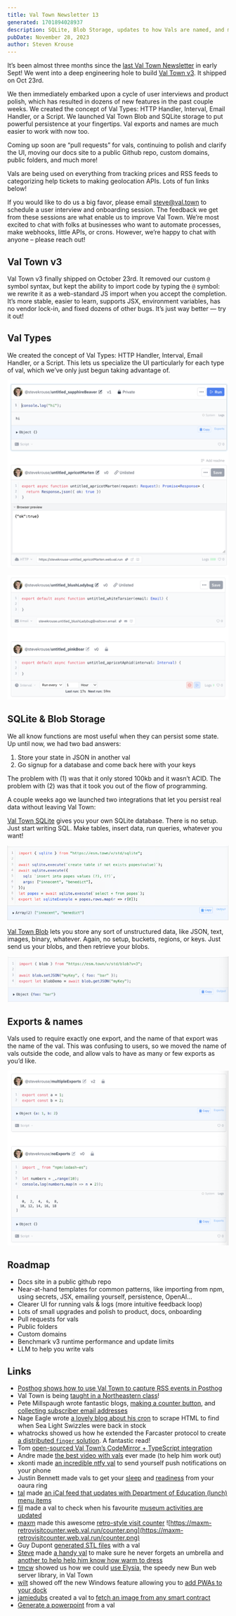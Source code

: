 ```yaml
---
title: Val Town Newsletter 13
generated: 1701894028937
description: SQLite, Blob Storage, updates to how Vals are named, and more
pubDate: November 28, 2023
author: Steven Krouse
---
```


It’s been almost three months since the [last Val Town Newsletter](https://blog.val.town/blog/val-town-newsletter-12) in early Sept! We went into a deep engineering hole to build [Val Town v3](https://blog.val.town/blog/introducing-val-town-v3). It shipped on Oct 23rd.

We then immediately embarked upon a cycle of user interviews and product polish, which has resulted in dozens of new features in the past couple weeks. We created the concept of Val Types: HTTP Handler, Interval, Email Handler, or a Script. We launched Val Town Blob and SQLite storage to put powerful persistence at your fingertips. Val exports and names are much easier to work with now too.

Coming up soon are “pull requests” for vals, continuing to polish and clarify the UI, moving our docs site to a public Github repo, custom domains, public folders, and much more!

Vals are being used on everything from tracking prices and RSS feeds to categorizing help tickets to making geolocation APIs. Lots of fun links below!

If you would like to do us a big favor, please email [steve@val.town](mailto:steve@val.town) to schedule a user interview and onboarding session. The feedback we get from these sessions are what enable us to improve Val Town. We’re most excited to chat with folks at businesses who want to automate processes, make webhooks, little APIs, or crons. However, we’re happy to chat with anyone – please reach out!

## Val Town v3

Val Town v3 finally shipped on October 23rd. It removed our custom `@` symbol syntax, but kept the ability to import code by typing the `@` symbol: we rewrite it as a web-standard JS import when you accept the completion. It’s more stable, easier to learn, supports JSX, environment variables, has no vendor lock-in, and fixed dozens of other bugs. It’s just way better — try it out!

## Val Types

We created the concept of Val Types: HTTP Handler, Interval, Email Handler, or a Script. This lets us specialize the UI particularly for each type of val, which we’ve only just begun taking advantage of.

![Screenshot 2023-11-28 at 10.29.37@2x.png](./val-town-newsletter-13/screenshot_2023-11-28_at_1029372x.png)

![Untitled](./val-town-newsletter-13/untitled.png)

## SQLite & Blob Storage

We all know functions are most useful when they can persist some state. Up until now, we had two bad answers:

1. Store your state in JSON in another val
2. Go signup for a database and come back here with your keys

The problem with (1) was that it only stored 100kb and it wasn’t ACID. The problem with (2) was that it took you out of the flow of programming.

A couple weeks ago we launched two integrations that let you persist real data without leaving Val Town:

[Val Town SQLite](https://www.val.town/v/std/sqlite) gives you your own SQLite database. There is no setup. Just start writing SQL. Make tables, insert data, run queries, whatever you want!

![Untitled](./val-town-newsletter-13/untitled-1.png)

[Val Town Blob](https://www.val.town/v/std/blob) lets you store any sort of unstructured data, like JSON, text, images, binary, whatever. Again, no setup, buckets, regions, or keys. Just send us your blobs, and then retrieve your blobs.

![Screenshot 2023-11-28 at 10.24.52@2x.png](./val-town-newsletter-13/screenshot_2023-11-28_at_1024522x.png)

## Exports & names

Vals used to require exactly one export, and the name of that export was the name of the val. This was confusing to users, so we moved the name of vals outside the code, and allow vals to have as many or few exports as you’d like.

![Screenshot 2023-11-28 at 10.28.07@2x.png](./val-town-newsletter-13/screenshot_2023-11-28_at_1028072x.png)

## Roadmap

- Docs site in a public github repo
- Near-at-hand templates for common patterns, like importing from npm, using secrets, JSX, emailing yourself, persistence, OpenAI…
- Clearer UI for running vals & logs (more intuitive feedback loop)
- Lots of small upgrades and polish to product, docs, onboarding
- Pull requests for vals
- Public folders
- Custom domains
- Benchmark v3 runtime performance and update limits
- LLM to help you write vals

## Links

- [Posthog shows how to use Val Town to capture RSS events in Posthog](https://posthog.com/tutorials/rss-item-capture)
- Val Town is being [taught in a Northeastern class](https://x.com/Neesh774/status/1728788898837323871?s=20)!
- Pete Millspaugh wrote fantastic blogs, [making a counter button](https://www.petemillspaugh.com/val-town-button), and [collecting subscriber email addresses](https://www.petemillspaugh.com/cultivating-emails)
- Nage Eagle wrote [a lovely blog about his cron](https://nateeagle.com/posts/val-town-scraper/) to scrape HTML to find when Sea Light Swizzles were back in stock
- whatrocks showed us how he extended the Farcaster protocol to create [a distributed `finger` solution](https://charlieharrington.com/farcaster-fling/). A fantastic read!
- Tom [open-sourced Val Town’s CodeMirror + TypeScript integration](https://x.com/tmcw/status/1725629130660622489?s=20)
- Andre made [the best video with vals](https://www.youtube.com/watch?v=1yWs-FZnqag) ever made (to help him work out)
- xkonti made [an incredible ntfy val](https://www.val.town/v/xkonti/ntfy) to send yourself push notifications on your phone
- Justin Bennett made vals to get your [sleep](https://www.val.town/v/just_be/getSleepScore) and [readiness](https://www.val.town/v/just_be/getReadinessScore) from your oaura ring
- [tal](http://val.town/tal) made [an iCal feed that updates with Department of Education (lunch) menu items](https://www.val.town/v/tal.doeMenuCalendar)
- [fil](http://val.town/fil) made a val to check when his favourite [museum activities are updated](https://www.val.town/v/fil.musee_angers_activites_feed)
- [maxm](http://val.town/maxm) made this awesome [retro-style visit counter](https://www.val.town/v/maxm.retroVisitCounter)
  ![https://maxm-retrovisitcounter.web.val.run/counter.png](https://maxm-retrovisitcounter.web.val.run/counter.png)
- Guy Dupont [generated STL file](https://twitter.com/gvy_dvpont/status/1726710176655581448)[s](https://www.petemillspaugh.com/cultivating-emails) with a val
- [Steve](https://val.town/stevekrouse) made [a handy val](https://www.val.town/v/stevekrouse.umbrellaReminder) to make sure he never forgets an umbrella and [another to help help him know how warm to dress](https://x.com/stevekrouse/status/1722659193792942246?s=20)
- [tmcw](http://val.town/tmcw) showed us how we could [use Elysia](https://www.val.town/v/tmcw.elysiaExample), the speedy new Bun web server library, in Val Town
- [wilt](http://val.town/wilt) showed off the new Windows feature allowing you to [add PWAs to your dock](https://www.val.town/v/wilt.miniWidget)
- [jamiedubs](http://val.town/jamiedubs) created a val to [fetch an image from any smart contract](https://www.val.town/v/jamiedubs.nftImage)
- [Generate a powerpoint](https://www.val.town/v/stevekrouse/powerPointExample) from a val
